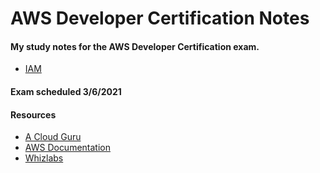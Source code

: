 # AWS Developer Certification Notes

#### My study notes for the AWS Developer Certification exam.
- [IAM](https://github.com/dave-mccollough/aws-dev-notes/blob/main/IAM.md)

#### Exam scheduled 3/6/2021

#### Resources
- [A Cloud Guru](https://acloudguru.com)
- [AWS Documentation](https://docs.aws.amazon.com/)
- [Whizlabs](https://www.whizlabs.com/)
